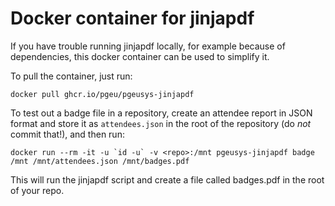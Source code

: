 Docker container for jinjapdf
=============================

If you have trouble running jinjapdf locally, for example because of
dependencies, this docker container can be used to simplify it.

To pull the container, just run:

```
docker pull ghcr.io/pgeu/pgeusys-jinjapdf
```

To test out a badge file in a repository, create an attendee report in
JSON format and store it as `attendees.json` in the root of the
repository (do *not* commit that!), and then run:

```
docker run --rm -it -u `id -u` -v <repo>:/mnt pgeusys-jinjapdf badge /mnt /mnt/attendees.json /mnt/badges.pdf
```

This will run the jinjapdf script and create a file called badges.pdf
in the root of your repo.
